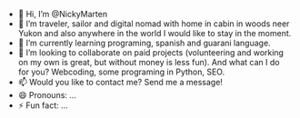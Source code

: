 - 👋 Hi, I’m @NickyMarten
- 👀 I’m traveler, sailor and digital nomad with home in cabin in woods neer Yukon and also anywhere in the world I would like to stay in the moment. 
- 🌱 I’m currently learning programing, spanish and guarani language.
- 💞️ I’m looking to collaborate on paid projects (volunteering and working on my own is great, but without money is less fun). And what can I do for you? Webcoding, some programing in Python, SEO.
- 📫 Would you like to contact me? Send me a message!
- 😄 Pronouns: ...
- ⚡ Fun fact: ...

<!---
NickyMarten/NickyMarten is a ✨ special ✨ repository because its `README.md` (this file) appears on your GitHub profile.
You can click the Preview link to take a look at your changes.
--->
